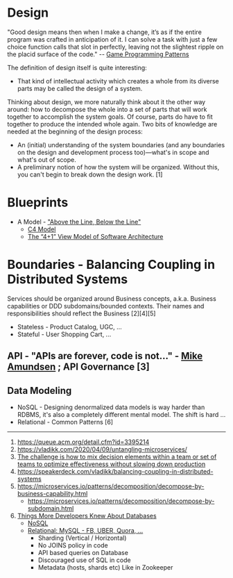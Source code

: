 # Design
"Good design means then when I make a change, it’s as if the entire program was crafted in anticipation of it. I can solve a task with just a few choice function calls that slot in perfectly, leaving not the slightest ripple on the placid surface of the code."  -- [Game Programming Patterns](https://gameprogrammingpatterns.com/contents.html)

The definition of design itself is quite interesting: 
- That kind of intellectual activity which creates a whole from its diverse parts may be called the design of a system.

Thinking about design, we more naturally think about it the other way around: how to decompose the whole into a set of parts that will work together to accomplish the system goals. Of course, parts do have to fit together to produce the intended whole again.
Two bits of knowledge are needed at the beginning of the design process:
* An (initial) understanding of the system boundaries (and any boundaries on the design and development process too)—what's in scope and what's out of scope.
* A preliminary notion of how the system will be organized. Without this, you can't begin to break down the design work. [1]

# Blueprints

* A Model - ["Above the Line, Below the Line"](https://queue.acm.org/detail.cfm?id=3380777)
  * [C4 Model](https://c4model.com/)
  * [The “4+1” View Model of Software Architecture](https://www.cs.ubc.ca/~gregor/teaching/papers/4+1view-architecture.pdf)

# Boundaries - Balancing Coupling in Distributed Systems

Services should be organized around Business concepts, a.k.a. Business capabilities or DDD subdomains/bounded contexts. Their names and responsibilities should reflect the Business [2][4][5]

* Stateless - Product Catalog, UGC, ... 
* Stateful - User Shopping Cart, ...

## API  - "APIs are forever, code is not..." - [Mike Amundsen](http://amundsen.com/blog/) ; API Governance [3]
## Data Modeling
* NoSQL - Designing denormalized data models is way harder than RDBMS, it's also a completely different mental model. The shift is hard ...
* Relational -  Common Patterns [6]

---

1. https://queue.acm.org/detail.cfm?id=3395214
2. https://vladikk.com/2020/04/09/untangling-microservices/
3. [The challenge is how to mix decision elements within a team or set of teams to optimize effectiveness without slowing down production](https://blogs.mulesoft.com/dev/management-dev/improve-api-governance-with-distributed-decision-making/)
4. https://speakerdeck.com/vladikk/balancing-coupling-in-distributed-systems
5. https://microservices.io/patterns/decomposition/decompose-by-business-capability.html
     * https://microservices.io/patterns/decomposition/decompose-by-subdomain.html
6. [Things More Developers Knew About Databases](https://medium.com/@rakyll/things-i-wished-more-developers-knew-about-databases-2d0178464f78)
     * [NoSQL](https://www.dynamodbguide.com/what-is-dynamo-db)
     * [Relational: MySQL - FB, UBER, Quora, ...](https://www.quora.com/q/quoraengineering/MySQL-sharding-at-Quora)
       * Sharding (Vertical / Horizontal)
       * No JOINS policy in code
       * API based queries on Database
       * Discouraged use of SQL in code
       * Metadata (hosts, shards etc) Like in Zookeeper 
